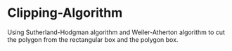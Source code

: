 # Clipping-Algorithm
Using Sutherland-Hodgman algorithm and Weiler-Atherton algorithm to cut the polygon from the rectangular box and the polygon box.
